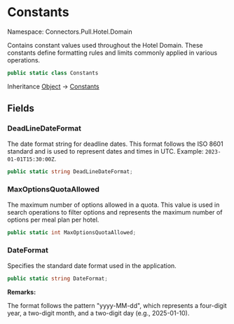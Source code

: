 # Constants

Namespace: Connectors.Pull.Hotel.Domain

Contains constant values used throughout the Hotel Domain.
 These constants define formatting rules and limits commonly applied in various operations.

```csharp
public static class Constants
```

Inheritance [Object](https://docs.microsoft.com/en-us/dotnet/api/system.object) → [Constants](./connectors.pull.hotel.domain.constants)

## Fields

### **DeadLineDateFormat**

The date format string for deadline dates.
 This format follows the ISO 8601 standard and is used to represent dates and times in UTC.
 Example: `2023-01-01T15:30:00Z`.

```csharp
public static string DeadLineDateFormat;
```

### **MaxOptionsQuotaAllowed**

The maximum number of options allowed in a quota.
 This value is used in search operations to filter options and represents the maximum 
 number of options per meal plan per hotel.

```csharp
public static int MaxOptionsQuotaAllowed;
```

### **DateFormat**

Specifies the standard date format used in the application.

```csharp
public static string DateFormat;
```

**Remarks:**

The format follows the pattern "yyyy-MM-dd", which represents a four-digit year, 
 a two-digit month, and a two-digit day (e.g., 2025-01-10).
